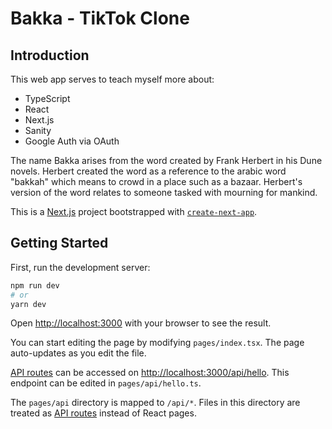 # Bakka - TikTok Clone

## Introduction

This web app serves to teach myself more about:

- TypeScript
- React
- Next.js
- Sanity
- Google Auth via OAuth

The name Bakka arises from the word created by Frank Herbert in his Dune novels. Herbert created the word as a reference to the arabic word "bakkah" which means to crowd in a place such as a bazaar. Herbert's version of the word relates to someone tasked with mourning for mankind.

This is a [Next.js](https://nextjs.org/) project bootstrapped with [`create-next-app`](https://github.com/vercel/next.js/tree/canary/packages/create-next-app).

## Getting Started

First, run the development server:

```bash
npm run dev
# or
yarn dev
```

Open [http://localhost:3000](http://localhost:3000) with your browser to see the result.

You can start editing the page by modifying `pages/index.tsx`. The page auto-updates as you edit the file.

[API routes](https://nextjs.org/docs/api-routes/introduction) can be accessed on [http://localhost:3000/api/hello](http://localhost:3000/api/hello). This endpoint can be edited in `pages/api/hello.ts`.

The `pages/api` directory is mapped to `/api/*`. Files in this directory are treated as [API routes](https://nextjs.org/docs/api-routes/introduction) instead of React pages.
